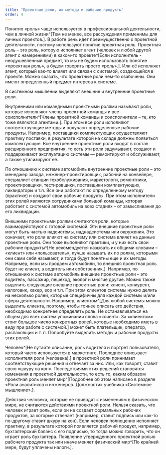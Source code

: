 ```yaml
---
title: "Проектные роли, их методы и рабочие продукты"
order: 4
---
```




Понятие «роль» чаще используется в профессиональной деятельности, чем в личной жизни^[Тем не менее, все рассуждения применимы для личных проектов.]. В работе речь идет преимущественно о проектной деятельности, поэтому используют понятие проектная роль. Проектная роль – это роль, которую исполняет агент (человек и любой другой агент с намерениями) в каком-то проекте^[Если исполнитель - неодушевленный предмет, то мы не будем использовать понятие «проектная роль», а будем говорить просто «роль».]. Или её исполняет агент, который как-то влияет или связан с системой, создающейся в проекте. Можно сказать, что проектные роли чем-то озабочены. Они имеют определенный предмет интереса к системе.

В системном мышлении выделяют внешние и внутренние проектные роли.

Внутренними или командными проектными ролями называют роли, которые исполняют члены проектной команды и все соисполнители^[Члены проектной команды и соисполнители – те, кто тоже являются агентами.]. При этом все роли исполняют соответствующие методы и получают определенные рабочие продукты. Например, поставщики комплектующих осуществляют практику поставки, в результате которой на складе должны появиться комплектующие. Все внутренние проектные роли входят в состав расширенного предприятия, то есть эти роли задумывают, создают и поддерживают эксплуатацию системы — ремонтируют и обслуживают, а также утилизируют её.

По отношению к системе автомобиль внутренние проектные роли – это менеджер завода, инженер-проектировщик, рабочий на конвейере, специалист станции техобслуживания, маркетологи, ремонтники, проектировщики, тестировщики, поставщики комплектующих, ликвидаторы и т.п. Все они работают по определенному методу (практике) и создают свои рабочие продукты. При этом исполнители этих ролей являются сотрудниками большой команды, которая работает с системой автомобиль на всех стадиях – от замысливания до его ликвидации.

Внешними проектными ролями считаются роли, которые взаимодействуют с готовой системой. Эти внешние проектные роли могут быть частью надсистемы, наднадсистемы или окружения. Это означает, что роли влияют на систему или система влияет на данные проектные роли. Они тоже выполняют практики, и у них есть свои рабочие продукты^[Не рекомендуется называть их общими словами – «клиент» или «пользователь», лучше называть их по ролям, которыми они сами себя называют, и тогда будут понятны еще и их методы. Например, если мы продаем автомобили, то внешняя проектная роль будет не клиент, а водитель или собственник.]. Например, по отношению к системе автомобиль внешние проектные роли – это водитель, пассажир, пешеход, эколог и многие другие. Можно также выделить следующие внешние проектные роли: клиент, конкурент, налоговик, хакер, вор и т.п. При этом клиентов системы нужно делить на несколько ролей, которые специфичны для каждой системы и/или сферы деятельности. Например, клиентом^[Для любой системы можно выделить клиента, поэтому, чтобы точнее описать его действия, необходимо конкретнее определять роль. Не останавливаться на общем для всех систем упоминании слова «клиент». За «клиентом» стоит большое число конкретных ролей, которые необходимо иметь в виду при работе с системой.] может быть плательщик, оператор, распаковщик и т. п. Попробуйте выделить методы и рабочие продукты этих ролей.

Человек^[Не путайте описание, роль водителя и портрет пользователя, который часто используется в маркетинге. Последнее описывает исполнителя роли (человека).] в проектной роли принимает соответствующие решения и отвечает за них. Или, как говорят, ставит свою «шкуру на кон». Последствиями этих решений становятся изменения в проектной деятельности, то есть то, каким образом проектная роль меняет мир^[Подробнее об этом написано в разделе «Роли аналитиков и инженеров. Должности» учебника «Системное мышление».].

Действия человека, которые не приводят к изменениям в физическом мире, не считаются действиями проектной роли. Нельзя сказать, что человек играет роль, если он не создает формальных рабочих продуктов, за которые отвечает (например, ставит подпись или как-то по-другому ставит шкуру на кон). Если человек полноценно исполняет практику, в результате которой появляется рабочий продукт, например, бухгалтерский баланс с его подписью, то тогда можно говорить, что он играет роль бухгалтера. Появление утвержденного проектной ролью рабочего продукта так или иначе меняет физический мир^[По крайней мере, будут уплачены налоги.].

